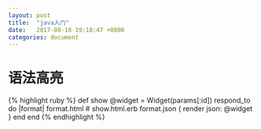 ```yaml
---
layout: post
title:  "java入门"
date:   2017-08-18 19:18:47 +0800
categories: document
---
```

# 语法高亮

{% highlight ruby %}
def show
  @widget = Widget(params[:id])
  respond_to do |format|
    format.html # show.html.erb
    format.json { render json: @widget }
  end
end
{% endhighlight %}
